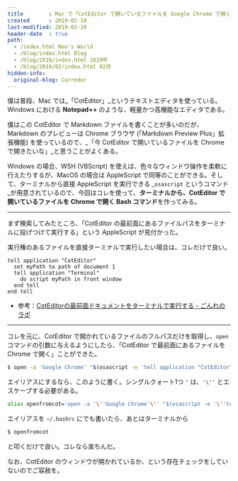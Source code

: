 ```yaml
---
title        : Mac で「CotEditor で開いているファイルを Google Chrome で開く」コマンドを作る
created      : 2019-02-10
last-modified: 2019-02-10
header-date  : true
path:
  - /index.html Neo's World
  - /blog/index.html Blog
  - /blog/2019/index.html 2019年
  - /blog/2019/02/index.html 02月
hidden-info:
  original-blog: Corredor
---
```


僕は普段、Mac では_「CotEditor」_というテキストエディタを使っている。Windows における **Notepad++** のような、軽量かつ高機能なエディタである。

僕はこの CotEditor で Markdown ファイルを書くことが多いのだが、Markdown のプレビューは Chrome ブラウザ (「Markdown Preview Plus」拡張機能) を使っているので、_「今 CotEditor で開いているファイルを Chrome で開きたいな」_と思うことがよくある。

Windows の場合、WSH (VBScript) を使えば、色々なウィンドウ操作を柔軟に行えたりするが、MacOS の場合は AppleScript で同等のことができる。そして、ターミナルから直接 AppleScript を実行できる _`osascript` というコマンド_が用意されているので、今回はコレを使って、**ターミナルから、CotEditor で開いているファイルを Chrome で開く Bash コマンド**を作ってみる。

---

まず検索してみたところ、「CotEditor の最前面にあるファイルパスをターミナルに投げつけて実行する」という AppleScript が見付かった。

実行権のあるファイルを直接ターミナルで実行したい場合は、コレだけで良い。

```applescript
tell application "CotEditor"
  set myPath to path of document 1
  tell application "Terminal"
    do script myPath in front window
  end tell
end tell
```

- 参考：[CotEditorの最前面ドキュメントをターミナルで実行する - ごんれのラボ](http://www.macneko.com/entry/2013/04/08/222517)

---

コレを元に、CotEditor で開かれているファイルのフルパスだけを取得し、`open` コマンドの引数に与えるようにしたら、「CotEditor で最前面にあるファイルを Chrome で開く」ことができた。

```bash
$ open -a 'Google Chrome' "$(osascript -e 'tell application "CotEditor" to path of document 1')"
```

エイリアスにするなら、このように書く。シングルクォート1つ `'` は、`'\''` とエスケープする必要がある。

```bash
alias openfromcot='open -a '\''Google Chrome'\'' "$(osascript -e '\''tell application "CotEditor" to path of document 1'\'')"'
```

エイリアスを `~/.bashrc` にでも書いたら、あとはターミナルから

```bash
$ openfromcot
```

と叩くだけで良い。コレなら楽ちんだ。

なお、CotEditor のウィンドウが開かれているか、という存在チェックをしていないのでご容赦を。
